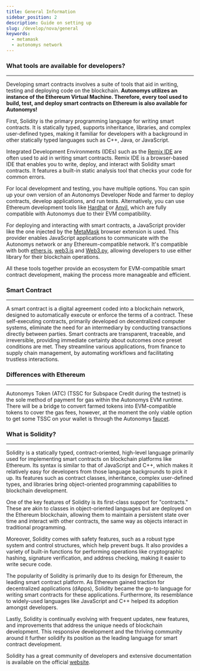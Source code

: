 ```yaml
---
title: General Information
sidebar_position: 2
description: Guide on setting up
slug: /develop/nova/general
keywords:
  - metamask
  - autonomys network
---
```


### What tools are available for developers?
---
Developing smart contracts involves a suite of tools that aid in writing, testing and deploying code on the blockchain. **Autonomys utilizes an instance of the Ethereum Virtual Machine. Therefore, every tool used to build, test, and deploy smart contracts on Ethereum is also available for Autonomys!**

First, Solidity is the primary programming language for writing smart contracts. It is statically typed, supports inheritance, libraries, and complex user-defined types, making it familiar for developers with a background in other statically typed languages such as C++, Java, or JavaScript.

Integrated Development Environments (IDEs) such as the [Remix IDE](https://remix.ethereum.org/) are often used to aid in writing smart contracts. Remix IDE is a browser-based IDE that enables you to write, deploy, and interact with Solidity smart contracts. It features a built-in static analysis tool that checks your code for common errors.

For local development and testing, you have multiple options. You can spin up your own version of an Autonomys Developer Node and farmer to deploy contracts, develop applications, and run tests. Alternatively, you can use Ethereum development tools like [Hardhat](https://hardhat.org/hardhat-network/docs/overview) or [Anvil](https://book.getfoundry.sh/anvil/), which are fully compatible with Autonomys due to their EVM compatibility.

For deploying and interacting with smart contracts, a JavaScript provider like the one injected by the [MetaMask](https://metamask.io/) browser extension is used. This provider enables JavaScript applications to communicate with the Autonomys network or any Ethereum-compatible network. It's compatible with both [ethers.js](https://docs.ethers.org/v5/), [web3.js](https://web3js.readthedocs.io/en/v1.10.0/) and [Web3.py](https://web3py.readthedocs.io/en/stable/), allowing developers to use either library for their blockchain operations.

All these tools together provide an ecosystem for EVM-compatible smart contract development, making the process more manageable and efficient.

### Smart Contract
---
A smart contract is a digital agreement coded into a blockchain network, designed to automatically execute or enforce the terms of a contract. These self-executing contracts, primarily developed on decentralized computer systems, eliminate the need for an intermediary by conducting transactions directly between parties. Smart contracts are transparent, traceable, and irreversible, providing immediate certainty about outcomes once preset conditions are met. They streamline various applications, from finance to supply chain management, by automating workflows and facilitating trustless interactions.

### Differences with Ethereum
---
Autonomys Token (ATC) (TSSC for Subspace Credit during the testnet) is the sole method of payment for gas within the Autonomys EVM runtime.
There will be a bridge to convert farmed tokens into EVM-compatible tokens to cover the gas fees, however, at the moment the only viable option to get some TSSC on your wallet is through the Autonomys [faucet](/develop/nova/faucet).

### What is Solidity? 
---
Solidity is a statically typed, contract-oriented, high-level language primarily used for implementing smart contracts on blockchain platforms like Ethereum. Its syntax is similar to that of JavaScript and C++, which makes it relatively easy for developers from those language backgrounds to pick it up. Its features such as contract classes, inheritance, complex user-defined types, and libraries bring object-oriented programming capabilities to blockchain development.


One of the key features of Solidity is its first-class support for "contracts." These are akin to classes in object-oriented languages but are deployed on the Ethereum blockchain, allowing them to maintain a persistent state over time and interact with other contracts, the same way as objects interact in traditional programming.


Moreover, Solidity comes with safety features, such as a robust type system and control structures, which help prevent bugs. It also provides a variety of built-in functions for performing operations like cryptographic hashing, signature verification, and address checking, making it easier to write secure code.


The popularity of Solidity is primarily due to its design for Ethereum, the leading smart contract platform. As Ethereum gained traction for decentralized applications (dApps), Solidity became the go-to language for writing smart contracts for these applications. Furthermore, its resemblance to widely-used languages like JavaScript and C++ helped its adoption amongst developers.


Lastly, Solidity is continually evolving with frequent updates, new features, and improvements that address the unique needs of blockchain development. This responsive development and the thriving community around it further solidify its position as the leading language for smart contract development.

Solidity has a great community of developers and extensive documentation is available on the official [website](https://soliditylang.org/).

